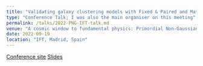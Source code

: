 ```yaml
---
title: "Validating galaxy clustering models with Fixed & Paired and Matched-ICs simulations: application to Primordial Non-Gaussianities"
type: "Conference Talk; I was also the main organiser on this meeting"
permalink: /talks/2022-PNG-IFT-talk.md
venue: "A cosmic window to fundamental physics: Primordial Non-Gaussianities and beyond"
date: 2022-09-19
location: "IFT, Madrid, Spain"
---
```


[Conference site](https://home.iaa.csic.es/fundcosmo22/)
[Slides](https://workshops.ift.uam-csic.es/files/272/Avila.pdf)
